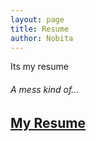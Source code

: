 ```yaml
---
layout: page
title: Resume
author: Nobita
---
```


Its my resume 
###### A mess kind of...
## [My Resume][Resume]

[Resume]: https://drive.google.com/open?id=1rLyXcF-IHTZZgsyPAwHw4B_uzUODrKiE